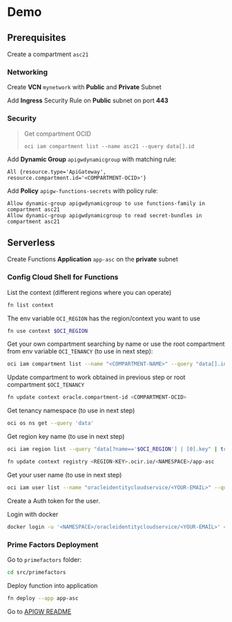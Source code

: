 # Demo

## Prerequisites

Create a compartment `asc21`

### Networking

Create **VCN** `mynetwork` with **Public** and **Private** Subnet

Add **Ingress** Security Rule on **Public** subnet on port **443**

### Security

> Get compartment OCID
> ```
> oci iam compartment list --name asc21 --query data[].id
> ```

Add **Dynamic Group** `apigwdynamicgroup` with matching rule:
```
All {resource.type='ApiGateway', resource.compartment.id='<COMPARTMENT-OCID>'}
```

Add **Policy** `apigw-functions-secrets` with policy rule:
```
Allow dynamic-group apigwdynamicgroup to use functions-family in compartment asc21
Allow dynamic-group apigwdynamicgroup to read secret-bundles in compartment asc21
```

## Serverless

Create Functions **Application** `app-asc` on the **private** subnet

### Config Cloud Shell for Functions

List the context (different regions where you can operate)
```bash
fn list context
```

The env variable `OCI_REGION` has the region/context you want to use
```bash
fn use context $OCI_REGION
```

Get your own compartment searching by name or use the root compartment from env variable `OCI_TENANCY` (to use in next step):
```bash
oci iam compartment list --name "<COMPARTMENT-NAME>" --query "data[].id"
```

Update compartment to work obtained in previous step or root compartment `$OCI_TENANCY`
```bash
fn update context oracle.compartment-id <COMPARTMENT-OCID>
```

Get tenancy namespace (to use in next step)
```bash
oci os ns get --query 'data'
```

Get region key name (to use in next step)
```bash
oci iam region list --query "data[?name=='$OCI_REGION'] | [0].key" | tr [:upper:] [:lower:] | tr -d '" '
```

```bash
fn update context registry <REGION-KEY>.ocir.io/<NAMESPACE>/app-asc
```

Get your user name (to use in next step)
```bash
oci iam user list --name "oracleidentitycloudservice/<YOUR-EMAIL>" --query "data[].name"
```

Create a Auth token for the user.

Login with docker
```bash
docker login -u '<NAMESPACE>/oracleidentitycloudservice/<YOUR-EMAIL>' <REGION-KEY>.ocir.io
```

### Prime Factors Deployment

Go to `primefactors` folder:
```bash
cd src/primefactors
```

Deploy function into application
```bash
fn deploy --app app-asc
```

Go to [APIGW README](apigw/README.md)